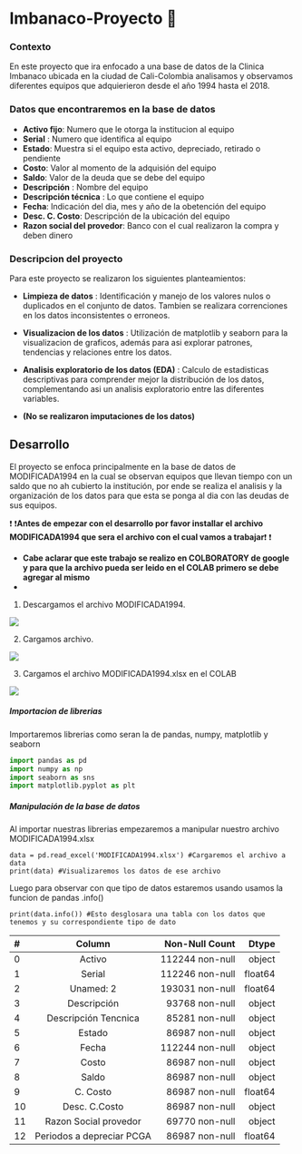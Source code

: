 # Imbanaco-Proyecto :blue_book:

### **Contexto** 
En este proyecto que ira enfocado a una base de datos de la Clinica Imbanaco ubicada en la ciudad de Cali-Colombia analisamos y observamos diferentes equipos que adquierieron desde el año 1994 hasta el 2018.

### Datos que encontraremos en la base de datos
-  **Activo fijo**:  Numero que le otorga la institucion al equipo
- **Serial** : Numero que identifica al equipo
-  **Estado**:  Muestra si el equipo esta activo, depreciado, retirado o pendiente
- **Costo**: Valor al momento de la adquisión del equipo 
- **Saldo**: Valor de la deuda que se debe del equipo
- **Descripción** : Nombre del equipo
- **Descripción técnica** : Lo que contiene el equipo
- **Fecha**: Indicación del dia, mes y año de la obetención del equipo
- **Desc. C. Costo**: Descripción de la ubicación del equipo
- **Razon social del provedor**: Banco con el cual realizaron la compra y deben dinero

### Descripcion del proyecto
Para este proyecto se realizaron los siguientes planteamientos:
- **Limpieza de datos** : Identificación y manejo de los valores nulos o duplicados en el conjunto de datos. Tambien se realizara correnciones en los datos inconsistentes o erroneos.
- **Visualizacion de los datos** : Utilización de matplotlib y seaborn para la visualizacion de graficos, además para asi explorar patrones, tendencias y relaciones entre los datos.
- **Analisis exploratorio de los datos (EDA)** : Calculo de estadisticas descriptivas para comprender mejor la distribución de los datos, complementando asi un analisis exploratorio entre las diferentes variables.

- **(No se realizaron imputaciones de los datos)**

## Desarrollo
El proyecto se enfoca principalmente en la base de datos de MODIFICADA1994 en la cual se observan equipos que llevan tiempo con un saldo que no ah cubierto la institución, por ende se realiza el analisis y la organización de los datos para que esta se ponga al dia con las deudas de sus equipos.

:exclamation: :heavy_exclamation_mark:**Antes de empezar con el desarrollo por favor installar el archivo MODIFICADA1994 que sera el archivo con el cual vamos a trabajar**:exclamation: :heavy_exclamation_mark:

- **Cabe aclarar que este trabajo se realizo en COLBORATORY de google y para que la archivo pueda ser leido en el COLAB primero se debe agregar al mismo**
- 
1. Descargamos el archivo MODIFICADA1994.

![](https://github.com/Ragnar0905/Imbanaco-Proyecto/assets/132869848/eb5897e0-7a77-4a60-ab7a-f36c20e63fd8)

2. Cargamos archivo.

![](https://github.com/Ragnar0905/Imbanaco-Proyecto/assets/132869848/6d177d1b-3e4d-430f-a7b6-de1e085a7d3a)

3. Cargamos el archivo MODIFICADA1994.xlsx en el COLAB

![](https://github.com/Ragnar0905/Imbanaco-Proyecto/assets/132869848/8a677ea7-c172-479b-87e3-45d99318ea86)

##### Importacion de librerias

Importaremos librerias como seran la de pandas, numpy, matplotlib y seaborn
````python
import pandas as pd
import numpy as np
import seaborn as sns
import matplotlib.pyplot as plt
````
##### Manipulación de la base de datos

Al importar nuestras librerias empezaremos a manipular nuestro archivo MODIFICADA1994.xlsx
````
data = pd.read_excel('MODIFICADA1994.xlsx') #Cargaremos el archivo a data
print(data) #Visualizaremos los datos de ese archivo
````
Luego para observar con que tipo de datos estaremos usando usamos la funcion de pandas .info()
````
print(data.info()) #Esto desglosara una tabla con los datos que tenemos y su correspondiente tipo de dato
````
| #  | Column  | Non-Null Count | Dtype |
| :------------ |:---------------:| -----:| -----:|
| 0      | Activo | 112244 non-null | object |
| 1     | Serial     | 112246 non-null| float64|
| 2 | Unamed: 2        |    193031 non-null | float64|
| 3     | Descripción | 93768 non-null | object |
| 4  | Descripción Tencnica     |   85281 non-null | object |
| 5 | Estado       |    86987 non-null | object |
| 6      | Fecha | 112244 non-null | object |
| 7     | Costo     |   86987 non-null | object |
| 8 | Saldo       |    86987 non-null | object |
| 9      | C. Costo | 86987 non-null | float64|
| 10     | Desc. C.Costo     |   86987 non-null | object|
| 11 | Razon Social provedor        |    69770 non-null | object|
| 12 | Periodos a depreciar PCGA        |    86987 non-null | float64|

